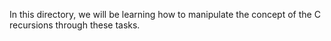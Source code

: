 In this directory, we will be learning how to manipulate the concept of the C recursions through these tasks.
